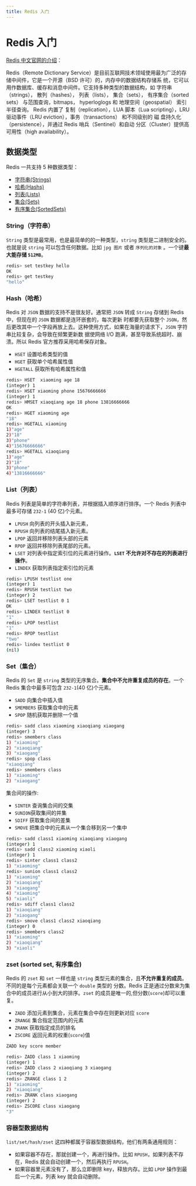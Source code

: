 ```yaml
---
title: Redis 入门
---
```

# Redis 入门

[Redis 中文官网的介绍](http://www.redis.cn/)：

Redis（Remote Dictionary Service）是目前互联网技术领域使用最为广泛的存储中间件，它是一个开源（BSD 许可）的，内存中的数据结构存储系
统，它可以用作数据库、缓存和消息中间件。它支持多种类型的数据结构，如 字符串（strings）， 散列（hashes）， 列表（lists），
集合（sets）， 有序集合（sorted sets） 与范围查询，bitmaps， hyperloglogs 和 地理空间（geospatial） 索引半径查询。 Redis 内置了
 复制（replication），LUA 脚本（Lua scripting），LRU 驱动事件（LRU eviction），事务（transactions） 和不同级别的 磁
 盘持久化（persistence），并通过 Redis 哨兵（Sentinel）和自动 分区（Cluster）提供高可用性（high availability）。

## 数据类型

Redis 一共支持 5 种数据类型：

- [字符串(Strings)](03_redis-string)
- [哈希(Hashs)](04_redis-hash)
- [列表(Lists)](07_redis-list)
- [集合(Sets)](05_redis-set)
- [有序集合(SortedSets)](06_redis-sortedset)

### String（字符串）

`String` 类型是最常用，也是最简单的的一种类型，`string` 类型是二进制安全的。也就是说 `string` 可以包含任何数据。比如 `jpg 图片`
或者 `序列化的对象` 。一个键**最大能存储 `512MB`**。

``` bash
redis> set testkey hello
OK
redis> get testkey
"hello"
```

### Hash（哈希）

Redis 对 `JSON` 数据的支持不是很友好。通常把 `JSON` 转成 `String` 存储到 Redis 中，但现在的 `JSON` 数据都是连环嵌套的，每次更新
时都要先获取整个 `JSON`，然后更改其中一个字段再放上去。这种使用方式，如果在海量的请求下，`JSON` 字符串比较复杂，会导致在频繁更新数
据使网络 I/O 跑满，甚至导致系统超时、崩溃。所以 Redis 官方推荐采用哈希保存对象。

- `HSET` 设置哈希类型的值
- `HGET` 获取单个哈希属性值
- `HGETALL` 获取所有哈希属性和值

``` bash
redis> HSET  xiaoming age 18
(integer) 1
redis> HSET xiaoming phone 15676666666
(integer) 1
redis> HMSET xiaoqiang age 18 phone 13816666666
OK
redis> HGET xiaoming age
"18"
redis> HGETALL xiaoming
1)"age"
2)"18"
3)"phone"
4)"15676666666"
redis> HGETALL xiaoqiang
1)"age"
2)"18"
3)"phone"
4)"13816666666"
```

### List（列表）

Redis 列表是简单的字符串列表，并根据插入顺序进行排序。一个 Redis 列表中最多可存储 `232-1` (40 亿)个元素。

- `LPUSH` 向列表的开头插入新元素，
- `RPUSH` 向列表的结尾插入新元素。
- `LPOP` 返回并移除列表头部的元素
- `RPOP` 返回并移除列表尾部的元素。
- `LSET` 对列表中指定索引位的元素进行操作。**`LSET` 不允许对不存在的列表进行操作**。
- `LINDEX` 获取列表指定索引位的元素

``` bash
redis> LPUSH testlist one
(integer) 1
redis> RPUSH testlist two
(integer) 2
redis> LSET testlist 0 1
OK
redis> LINDEX testlist 0
"1"
redis> LPOP testlist
"1"
redis> RPOP testlist
"two"
redis> lindex testlist 0
(nil)
```

### Set（集合）

Redis 的 `Set` 是 `string` 类型的无序集合。**集合中不允许重复成员的存在**。一个 Redis 集合中最多可包含 `232-1`(40 亿)个元素。

- `SADD` 向集合中插入值
- `SMEMBERS` 获取集合中的元素
- `SPOP` 随机获取并删除一个值

``` bash
redis> sadd class xiaoming xiaoqiang xiaogang
(integer) 3
redis> smembers class
1) "xiaoming"
2) "xiaoqiang"
3) "xiaogang"
redis> spop class
"xiaoqiang"
redis> smembers class
1) "xiaoming"
2) "xiaogang"
```

集合间的操作:

- `SINTER` 查询集合间的交集
- `SUNION`获取集间的并集
- `SDIFF` 获取集合间的差集
- `SMOVE` 把集合中的元素从一个集合移到另一个集中

``` bash
redis> sadd class1 xiaoming xiaoqiang xiaogang
(integer) 1
redis> sadd class2 xiaoming xiaoli
(integer) 1
redis> sinter class1 class2
1) "xiaoming"
redis> sunion class1 class2
1) "xiaoming"
2) "xiaoqiang"
3) "xiaogang"
4) "xiaoming"
5) "xiaoli"
redis> sdiff class1 class2
1) "xiaoqiang"
2) "xiaogang"
redis> smove class1 class2 xiaoqiang
(integer) 0
redis> smembers class2
1) "xiaoming"
2) "xiaoqiang"
3) "xiaoli"
```

### zset (sorted set, 有序集合)

Redis 的 `zset` 和 `set` 一样也是 `string` 类型元素的集合，且**不允许重复的成员**。不同的是每个元素都会关联一个 `double` 类型的
分数。Redis 正是通过分数来为集合中的成员进行从小到大的排序。`zset` 的成员是唯一的,但分数(`score`)却可以重复。

- `ZADD` 添加元素到集合，元素在集合中存在则更新对应 `score`
- `ZRANGE` 集合指定范围内的元素
- `ZRANK` 获取指定成员的排名
- `ZSCORE` 返回元素的权重(`score`)值

``` bash
ZADD key score member
```

``` bash
redis> ZADD class 1 xiaoming
(integer) 1
redis> ZADD class 2 xiaoqiang 3 xiaogang
(integer) 2
redis> ZRANGE class 1 2
1) "xiaoming"
2) "xiaoqiang"
redis> ZRANK class xiaogang
(integer) 2
redis> ZSCORE class xiaogang
"3"
```

### 容器型数据结构

`list/set/hash/zset` 这四种都属于容器型数据结构，他们有两条通用规则：

- 如果容器不存在，那就创建一个，再进行操作。比如 `RPUSH`，如果列表不存在，Redis 就会自动创建一个，然后再执行 `RPUSH`。
- 如果容器里元素没有了，那么立即删除 key，释放内存。比如 `LPOP` 操作到最后一个元素，列表 key 就会自动删除。
